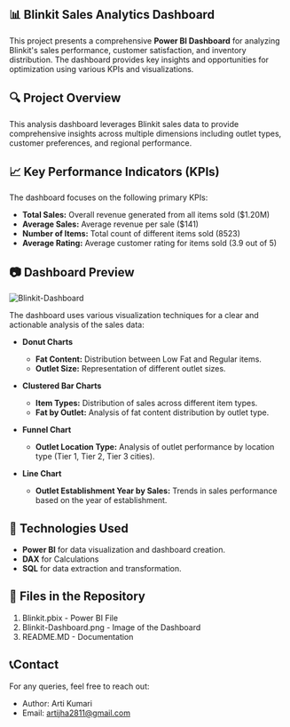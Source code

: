 ## 📊 Blinkit Sales Analytics Dashboard

  This project presents a comprehensive **Power BI Dashboard** for analyzing Blinkit's sales performance, customer satisfaction, and inventory distribution. The dashboard provides key insights and opportunities for optimization using various KPIs and visualizations.
   
## 🔍 Project Overview

  This analysis dashboard leverages Blinkit sales data to provide comprehensive insights across multiple dimensions including outlet types, customer preferences, and regional performance.
  
 
## 📈 Key Performance Indicators (KPIs)

   The dashboard focuses on the following primary KPIs:

   * **Total Sales:** Overall revenue generated from all items sold ($1.20M)
   * **Average Sales:** Average revenue per sale ($141)
   * **Number of Items:** Total count of different items sold (8523)
   * **Average Rating:** Average customer rating for items sold (3.9 out of 5)


## 📷 Dashboard Preview



![Blinkit-Dashboard](https://github.com/user-attachments/assets/b006a601-fb90-404f-90b2-e9f4014091ee)


The dashboard uses various visualization techniques for a clear and actionable analysis of the sales data:

  * **Donut Charts**
    
       * **Fat Content:** Distribution between Low Fat and Regular items.
       * **Outlet Size:** Representation of different outlet sizes.
   
  * **Clustered Bar Charts**
    
     * **Item Types:** Distribution of sales across different item types.
     * **Fat by Outlet:** Analysis of fat content distribution by outlet type.
   
       
  * **Funnel Chart**

    * **Outlet Location Type:** Analysis of outlet performance by location type (Tier 1, Tier 2, Tier 3 cities).

      
 *   **Line Chart**

       * **Outlet Establishment Year by Sales:** Trends in sales performance based on the year of establishment.

## 📌 Technologies Used
  * **Power BI** for data visualization and dashboard creation.
  * **DAX** for Calculations
  * **SQL** for data extraction and transformation.

## 📂 Files in the Repository
   1. Blinkit.pbix - Power BI File
   2. Blinkit-Dashboard.png - Image of the Dashboard
   3. README.MD - Documentation

## 📞Contact

For any queries, feel free to reach out:
  * Author: Arti Kumari
  * Email: artijha2811@gmail.com






